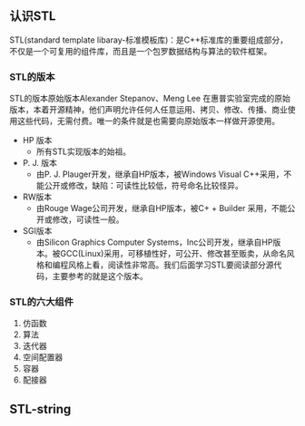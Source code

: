 ## 认识STL
STL(standard template libaray-标准模板库)：是C++标准库的重要组成部分，不仅是一个可复用的组件库，而且是一个包罗数据结构与算法的软件框架。
### STL的版本
STL的版本原始版本Alexander Stepanov、Meng Lee 在惠普实验室完成的原始版本，本着开源精神，他们声明允许任何人任意运用、拷贝、修改、传播、商业使用这些代码，无需付费。唯一的条件就是也需要向原始版本一样做开源使用。 

- HP 版本
	- 所有STL实现版本的始祖。
- P. J. 版本
	- 由P. J. Plauger开发，继承自HP版本，被Windows Visual C++采用，不能公开或修改，缺陷：可读性比较低，符号命名比较怪异。
- RW版本
	- 由Rouge Wage公司开发，继承自HP版本，被C+ + Builder 采用，不能公开或修改，可读性一般。
- SGI版本
	- 由Silicon Graphics Computer Systems，Inc公司开发，继承自HP版本。被GCC(Linux)采用，可移植性好，可公开、修改甚至贩卖，从命名风格和编程风格上看，阅读性非常高。我们后面学习STL要阅读部分源代码，主要参考的就是这个版本。
### STL的六大组件
1. 仿函数
2. 算法
3. 迭代器
4. 空间配置器
5. 容器
6. 配接器
## STL-string
